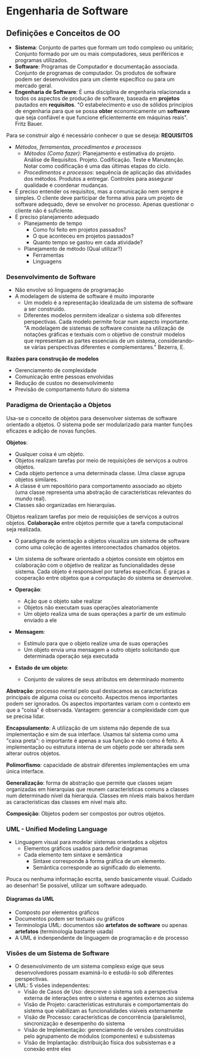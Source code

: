 # Engenharia de Software

## Definições e Conceitos de OO

- **Sistema**: Conjunto de partes que formam um todo complexo ou unitário; Conjunto formado por um ou mais computadores, seus periféricos e programas utilizados.
- **Software**: Programas de Computador e documentação associada. Conjunto de programas de computador. Os produtos de software podem ser desenvolvidos para um cliente específico ou para um mercado geral.
- **Engenharia de Software**: É uma disciplina de engenharia relacionada a todos os aspectos de produção de software, baseada em **projetos** pautados em **requisitos**.
  "O estabelecimento e uso de sólidos princípios de engenharia para que se possa **obter** economicamente um **software** que seja confiável e que funcione eficientemente em máquinas reais". Fritz Bauer.

Para se construir algo é necessário conhecer o que se deseja: **REQUISITOS**

- *Métodos, ferramentas, procedimentos e processos*
  - *Métodos (Como fazer)*: Planejamento e estimativa do projeto. Análise de Requisitos. Projeto. Codificação. Teste e Manutenção. Notar como codificação é uma das últimas etapas do ciclo.
  - *Procedimentos e processos*: sequência de aplicação das atividades dos métodos. Produtos a entregar. Controles para assegurar qualidade e coordenar mudanças.
- É preciso entender os requisitos, mas a comunicação nem sempre é simples. O cliente deve participar de forma ativa para um projeto de software adequado, deve se envolver no processo. Apenas questionar o cliente não é suficiente.
- É preciso planejamento adequado
  - Planejamento de tempo
    - Como foi feito em projetos passados?
    - O que aconteceu em projetos passados?
    - Quanto tempo se gastou em cada atividade?
  - Planejamento de método (Qual utilizar?)
    - Ferramentas
    - Linguagens

### Desenvolvimento de Software

- Não envolve só linguagens de programação
- A modelagem de sistema de software é muito imporante
  - Um modelo é a representação idealizada de um sistema de software a ser construído.
  - Diferentes modelos permitem idealizar o sistema sob diferentes perspectivas. Cada modelo permite focar num aspecto importante.
    "A modelagem de sistemas de software consiste na utilização de notações gráficas e textuais com o objetivo de construir modelos que representam as partes essenciais de um sistema, considerando-se várias perspectivas diferentes e complementares." Bezerra, E.

**Razões para construção de modelos**

- Gerenciamento de complexidade
- Comunicação entre pessoas envolvidas
- Redução de custos no desenvolvimento
- Previsão de comportamento futuro do sistema

### Paradigma de Orientação a Objetos

Usa-se o conceito de objetos para desenvolver sistemas de software orientado a objetos. O sistema pode ser modularizado para manter funções eficazes e adição de novas funções.

**Objetos**:

- Qualquer coisa é um objeto.
- Objetos realizam tarefas por meio de requisições de serviços a outros objetos.
- Cada objeto pertence a uma determinada classe. Uma classe agrupa objetos similares.
- A classe é um repositório para comportamento associado ao objeto (uma classe representa uma abstração de  características relevantes do mundo real).
- Classes são organizadas em hierarquias.

Objetos realizam tarefas por meio de requisições de serviços a outros objetos. **Colaboração** entre objetos permite que a tarefa computacional seja realizada.

- O paradigma de orientação a objetos visualiza um sistema de software como uma coleção de agentes interconectados chamados objetos.
- Um sistema de software orientado a objetos consiste em objetos em colaboração com o objetivo de realizar as funcionalidades desse sistema. Cada objeto é responsável por tarefas específicas. É graças a cooperação entre objetos que a computação do sistema se desenvolve.

- **Operação**:
  - Ação que o objeto sabe realizar
  - Objetos não executam suas operações aleatoriamente
  - Um objeto realiza uma de suas operações a partir de um estímulo enviado a ele
- **Mensagem**:
  - Estímulo para que o objeto realize uma de suas operações
  - Um objeto envia uma mensagem a outro objeto solicitando que determinada operação seja executada
- **Estado de um objeto**: 
  - Conjunto de valores de seus atributos em determinado momento

**Abstração**: processo mental pelo qual destacamos as características principais de alguma coisa ou conceito. Aspectos menos importantes podem ser ignorados. Os aspectos importantes variam com o contexto em que a "coisa" é observada. Vantagem: gerenciar a complexidade com que se precisa lidar.

**Encapsulamento**: A utilização de um sistema não depende de sua implementação e sim de sua interface. Usamos tal sistema como uma "caixa preta": o importante é apenas a sua função e não como é feito. A implementação ou estrutura interna de um objeto pode ser alterada sem alterar outros objetos. 

**Polimorfismo**: capacidade de abstrair diferentes implementações em uma única interface.

**Generalização**: forma de abstração que permite que classes sejam organizadas em hierarquias que reunem características comuns a classes num determinado nível da hierarquia. Classes em níveis mais baixos herdam as características das classes em nível mais alto.

**Composição**: Objetos podem ser compostos por outros objetos.

### UML - Unified Modeling Language

- Linguagem visual para modelar sistemas orientados a objetos
  - Elementos gráficos usados para definir diagramas
  - Cada elemento tem sintaxe e semântica
    - Sintaxe corresponde à forma gráfica de um elemento.
    - Semântica corresponde ao significado do elemento.

Pouca ou nenhuma informação escrita, sendo basicamente visual.
Cuidado ao desenhar! Se possível, utilizar um software adequado.

#### Diagramas da UML

- Composto por elementos gráficos
- Documentos podem ser textuais ou gráficos
- Terminologia UML: documentos são **artefatos de software** ou apenas **artefatos** (terminologia bastante usada)
- A UML é indenpendente de linguagem de programação e de processo

### Visões de um Sistema de Software

- O desenvolvimento de um sistema complexo exige que seus desenvolvedores possam examiná-lo e estudá-lo sob diferentes perspectivas.
- UML: 5 visões independentes:
  - Visão de Casos de Uso: descreve o sistema sob a perspectiva externa de interações entre o sistema e agentes externos ao sistema
  - Visão de Projeto: características estruturais e comportamentais do sistema que viabilizam as funcionalidades visíveis externamente
  - Visão de Processo: características de concorrência (paralelismo), sincronização e desempenho do sistema
  - Visão de Implementação: gerenciamento de versões construídas pelo agrupamento de módulos (componentes) e subsistemas
  - Visão de Implantação: distribuição física dos subsistemas e a conexão entre eles